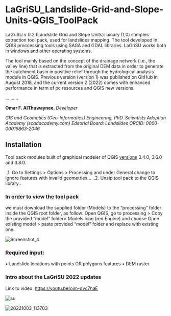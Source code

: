 # LaGriSU_Landslide-Grid-and-Slope-Units-QGIS_ToolPack

LaGriSU v 0.2 (Landslide Grid and Slope Units): binary (1,0) samples extraction tool pack, used for landslides mapping.
The tool developed in QGIS proccessing tools using SAGA and GDAL libraries.
LaGriSU works both in windows and other operating systems.

The tool mainly based on the concept of the drainage network (i.e., the valley line) that is extracted from the original DEM data in order to generate the catchment basin in positive relief through the hydrological analysis module in QGIS.
Previous version (version 1) was published on GitHub in August 2018, and the current version 2 (2022) comes with enhanced performance in term of pc resources and QGIS new versions.



..........


**Omar F. AlThuwaynee**, *Developer* 

*GIS and Geomatics (Geo-Informatics) Engineering, PhD.*
*Scientists Adoption Academy (scadacademy.com)*
*Editorial Board: Landslides*
*ORCID: 0000-00019863-2046*

## Installation

Tool pack modules built of graphical modeler of QGIS [versions](https://qgis.org/downloads/) 3.4.0, 3.6.0 and 3.8.0.

..1.	Go to Settings > Options > Processing and under General change to Ignore features with invalid geometries...
..2.	Unzip tool pack to the QGIS library..


### In order to view the tool pack
we must download the supplied folder (Models) to the “processing” folder inside the QGIS root folder, as follow:
Open QGIS, go to processing > Copy the provided “model” folder> Models icon (red Engine) and choose Open existing model > paste provided “model” folder and replace with existing one.


![Screenshot_4](https://user-images.githubusercontent.com/8848123/155887780-8a904439-bce4-4fb4-9160-fbcab6b8f9ce.png)


### Required input:
•	Landslide locations with points OR polygons features
•	DEM raster
### Intro about the LaGriSU 2022 updates

Link to video:  https://youtu.be/oim-dyc7haE

![su](https://user-images.githubusercontent.com/8848123/155884250-fa01a054-7032-4651-a77c-0a5c72d8b785.jpg)

![20221003_113703](https://user-images.githubusercontent.com/8848123/202452164-488f69cb-420e-42ae-ba0d-1b895e9d7c2d.jpg)


